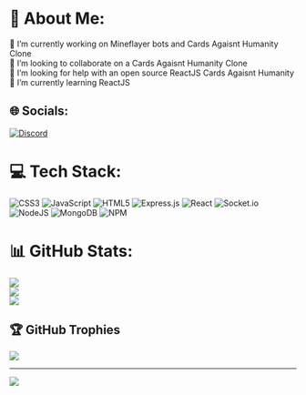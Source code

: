 # 💫 About Me:
🔭 I’m currently working on Mineflayer bots and Cards Agaisnt Humanity Clone<br>👯 I’m looking to collaborate on a Cards Agaisnt Humanity Clone<br>🤝 I’m looking for help with an open source ReactJS Cards Agaisnt Humanity<br>🌱 I’m currently learning ReactJS


## 🌐 Socials:
[![Discord](https://img.shields.io/badge/Discord-%237289DA.svg?logo=discord&logoColor=white)](htttps://discord.gg/Razor.#2731) 

# 💻 Tech Stack:
![CSS3](https://img.shields.io/badge/css3-%231572B6.svg?style=flat&logo=css3&logoColor=white) ![JavaScript](https://img.shields.io/badge/javascript-%23323330.svg?style=flat&logo=javascript&logoColor=%23F7DF1E) ![HTML5](https://img.shields.io/badge/html5-%23E34F26.svg?style=flat&logo=html5&logoColor=white) ![Express.js](https://img.shields.io/badge/express.js-%23404d59.svg?style=flat&logo=express&logoColor=%2361DAFB) ![React](https://img.shields.io/badge/react-%2320232a.svg?style=flat&logo=react&logoColor=%2361DAFB) ![Socket.io](https://img.shields.io/badge/Socket.io-black?style=flat&logo=socket.io&badgeColor=010101) ![NodeJS](https://img.shields.io/badge/node.js-6DA55F?style=flat&logo=node.js&logoColor=white) ![MongoDB](https://img.shields.io/badge/MongoDB-%234ea94b.svg?style=flat&logo=mongodb&logoColor=white) ![NPM](https://img.shields.io/badge/NPM-%23000000.svg?style=flat&logo=npm&logoColor=white)
# 📊 GitHub Stats:
![](https://github-readme-stats.vercel.app/api?username=Razorr222&theme=dark&hide_border=false&include_all_commits=true&count_private=true)<br/>
![](https://github-readme-streak-stats.herokuapp.com/?user=Razorr222&theme=dark&hide_border=false)<br/>
![](https://github-readme-stats.vercel.app/api/top-langs/?username=Razorr222&theme=dark&hide_border=false&include_all_commits=true&count_private=true&layout=compact)

## 🏆 GitHub Trophies
![](https://github-profile-trophy.vercel.app/?username=Razorr222&theme=darkhub&no-frame=false&no-bg=true&margin-w=4)

---
[![](https://visitcount.itsvg.in/api?id=Razorr222&icon=0&color=3)](https://visitcount.itsvg.in)

<!-- Proudly created with GPRM ( https://gprm.itsvg.in ) -->
